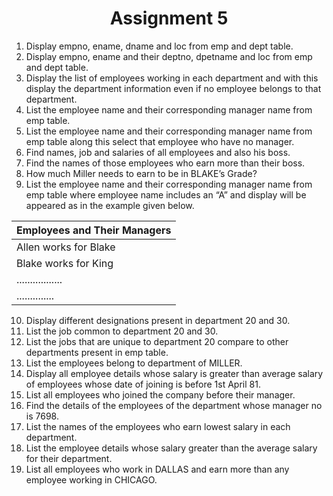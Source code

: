 <div align="center"><h1>Assignment 5</h1></div>

1. Display empno, ename, dname and loc from emp and dept table. 
2. Display empno, ename and their deptno, dpetname and loc from emp and dept table. 
3. Display the list of employees working in each department and with this display the department information even if no employee belongs to that department. 
4. List the employee name and their corresponding manager name from emp table. 
5. List the employee name and their corresponding manager name from emp table along this select that employee who have no manager. 
6. Find names, job and salaries of all employees and also his boss. 
7. Find the names of those employees who earn more than their boss. 
8. How much Miller needs to earn to be in BLAKE’s Grade? 
9. List the employee name and their corresponding manager name from emp table where employee name includes an “A” and display will be appeared as in the example given below.  

|**Employees and Their Managers** |
| - |
|Allen works for Blake |
|Blake works for King |
|................. |
|.............. |


10. Display different designations present in department 20 and 30. 
11. List the job common to department 20 and 30. 
12. List the jobs that are unique to department 20 compare to other departments present in emp table. 
13. List the employees belong to department of MILLER.  
14. Display all employee details whose salary is greater than average salary of employees whose date of joining is before 1st April 81. 
15. List all employees who joined the company before their manager.
16. Find the details of the employees of the department whose manager no is 7698. 
17. List the names of the employees who earn lowest salary in each department. 
18. List the employee details whose salary greater than the average salary for their department. 
19. List all employees who work in DALLAS and earn more than any employee working in CHICAGO. 
